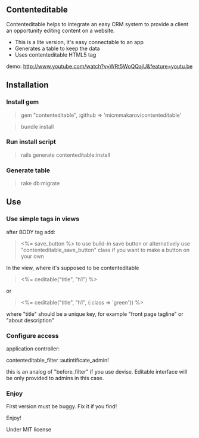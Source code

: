 ## Contenteditable


Contenteditable helps to integrate an easy CRM system to provide a client an opportunity editing content on a website.

* This is a lite version, it's easy connectable to an app
* Generates a table to keep the data
* Uses contenteditable HTML5 tag

demo: http://www.youtube.com/watch?v=WRt5WoQQajU&feature=youtu.be

## Installation

### Install gem

>gem "contenteditable", :github => 'micmmakarov/contenteditable'

>bundle install

### Run install script

>rails generate contenteditable:install

### Generate table

>rake db:migrate

## Use

### Use simple tags in views

after BODY tag add:
> <%= save_button %>
to use build-in save button or alternatively use "contenteditable_save_button" class if you want to make a button on your own


In the view, where it's supposed to be contenteditable
><%= ceditable("title", "h1") %>

or

><%= ceditable("title", "h1", {:class => 'green'}) %>

where "title" should be a unique key, for example "front page tagline" or "about description"
 
### Configure access

application controller:

contenteditable_filter :autintificate_admin!

this is an analog of "before_filter" if you use devise. Editable interface will be only provided to admins in this case.


### Enjoy

First version must be buggy. Fix it if you find!

Enjoy!


Under MIT license
